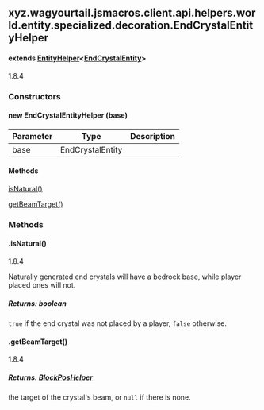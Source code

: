 

xyz.wagyourtail.jsmacros.client.api.helpers.world.entity.specialized.decoration.EndCrystalEntityHelper
------------------------------------------------------------------------------------------------------

#### extends [EntityHelper](1.9.2/xyz/wagyourtail/jsmacros/client/api/helpers/world/entity/EntityHelper.html)<[EndCrystalEntity](https://wagyourtail.xyz/Projects/MinecraftMappingViewer/App?mapping=INTERMEDIARY,YARN&version=1.20.5&search=net/minecraft/entity/decoration/EndCrystalEntity)>

1.8.4

### Constructors

#### new EndCrystalEntityHelper (base)

| Parameter | Type | Description |
|---|---|---|
| base | EndCrystalEntity |  |



#### Methods

[isNatural()](#isNatural-)


[getBeamTarget()](#getBeamTarget-)



### Methods

#### .isNatural()

1.8.4

Naturally generated end crystals will have a bedrock base, while player placed ones will
not.


##### Returns: boolean

`true` if the end crystal was not placed by a player, `false` otherwise.



#### .getBeamTarget()

1.8.4


##### Returns: [BlockPosHelper](1.9.2/xyz/wagyourtail/jsmacros/client/api/helpers/world/BlockPosHelper.html)

the target of the crystal's beam, or `null` if there is none.




